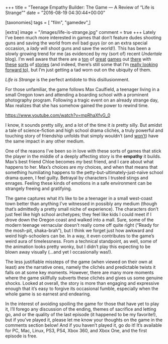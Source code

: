 +++
title = "Teenage Empathy Builder: The Game — A Review of “Life is Strange”"
date = "2016-08-19 04:30:44+00:00"

[taxonomies]
tags = [ "film", "gamedev",]

[extra]
image = "/images/life-is-strange.jpg"
comment = true
+++
Lately I’ve been much more interested in games that don’t feature dudes shooting guns and saving the world from evil bad guys (or on an extra special occasion, a <em>lady</em> will shoot guns and save the world!). This has been a slowly growing trend for me (as evidenced by my (sort of) recent <em>Undertale</em> blog). I’m well aware that there are a <a href="https://en.wikipedia.org/wiki/Metal_Gear_Solid">ton</a> of <a href="https://en.wikipedia.org/wiki/Mass_Effect">great</a> <a href="https://en.wikipedia.org/wiki/The_Last_of_Us">games</a> out <a href="https://en.wikipedia.org/wiki/Half-Life_2">there</a> with <a href="https://en.wikipedia.org/wiki/Uncharted#Uncharted:_The_Nathan_Drake_Collection">these</a> <a href="https://en.wikipedia.org/wiki/Final_Fantasy">sorts</a> of <a href="https://en.wikipedia.org/wiki/Fallout_3">stories</a> (and indeed, there’s still some that I’m <a href="https://en.wikipedia.org/wiki/Mass_Effect:_Andromeda">really looking forward to</a>), but I’m just getting a tad worn out on the ubiquity of them.

<em>Life is Strange</em> is the perfect antidote to this disillusionment.
<!-- more -->
For those unfamiliar, the game follows Max Caulfield, a teenager living in a small Oregon town and attending a boarding school with a prominent photography program. Following a tragic event on an already strange day, Max realizes that she has somehow gained the power to rewind time.

https://www.youtube.com/watch?v=mpRhaXfvG_0

I know, it sounds pretty silly, and a lot of the time it <em>is</em> pretty silly. But amidst a tale of science-fiction and high school drama clichés, a truly powerful and touching story of friendship unfolds that simply wouldn’t (and <a href="http://www.ign.com/articles/2016/07/27/life-is-strange-to-become-live-action-tv-show">won’t</a>) have the same impact in any other medium.

One of the reasons I’ve been so in love with these sorts of games that stick the player in the middle of a deeply affecting story is the <strong>empathy</strong> it builds. Max’s best friend Chloe becomes <em>my</em> best friend, and I care about what happens to her. Max’s choices are <em>my</em> choices, and when that means that something humiliating happens to the petty-but-ultimately-just-naïve school drama queen, I feel guilty. Betrayal by characters I trusted stings and enrages. Feeling these kinds of emotions in a safe environment can be strangely freeing and gratifying.

The game captures what it’s like to be a teenager in a small west-coast town better than anything I’ve witnessed in possibly any medium (though that’s admittedly a pretty small niche of experience). The characters don’t just feel like high school archetypes; they feel like kids I could meet if I drove down the Oregon coast and walked into a mall. Sure, some of the modern teenage vernacular doesn’t really come off quite right (“Ready for the mosh-pit, shaka-brah”), but I think we forget just how awkward and weird high-schoolers can be. In a way, it even contributes to the game’s weird aura of timelessness. From a technical standpoint, as well, some of the animation looks pretty wonky, but I didn’t play this expecting to be blown away visually (…and yet I occasionally was!).

The less justifiable missteps of the game (when viewed on their own at least) are the narrative ones, namely the clichés and predictable twists it falls on at some key moments. However, there are many more moments where the game skillfully subverts these clichés and gives us some genuine shocks. Looked at overall, the story is more than engaging and expressive enough that it’s easy to forgive its occasional fumble, especially when the whole game is so earnest and endearing.

In the interest of avoiding spoiling the game for those that have yet to play it, I’ll forego any discussion of the ending, themes of sacrifice and letting go, and or the quality of the last episode (it happened to be my favorite!), but if you’ve played it, please let me know your thoughts on the game in the comments section below! And if you haven’t played it, go do it! It’s available for PC, Mac, Linux, PS3, PS4, Xbox 360, and Xbox One, and the first episode is free.
